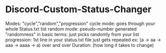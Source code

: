# Discord-Custom-Status-Changer

Modes: "cycle","random","progression"
cycle mode: goes through your whole Status.txt list
random mode: pseudo-number generated "randomness" in basic terms: just picks randomly from your list
progression: 1st line in your status.txt file just gets repeated ex: (a -> aa -> aaa -> aaaa -> a) over and over 
Duration: (how long it takes to change)

